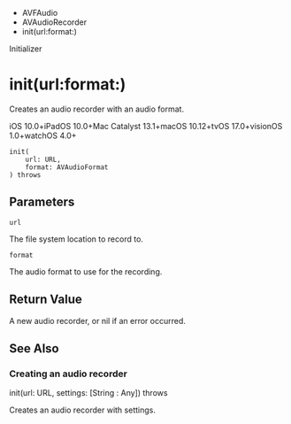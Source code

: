 

- AVFAudio
- AVAudioRecorder
-  init(url:format:) 

Initializer

# init(url:format:)

Creates an audio recorder with an audio format.

iOS 10.0+iPadOS 10.0+Mac Catalyst 13.1+macOS 10.12+tvOS 17.0+visionOS 1.0+watchOS 4.0+

``` source
init(
    url: URL,
    format: AVAudioFormat
) throws
```

## Parameters 

`url`  

The file system location to record to.

`format`  

The audio format to use for the recording.

## Return Value

A new audio recorder, or nil if an error occurred.

## See Also

### Creating an audio recorder

init(url: URL, settings: [String : Any]) throws

Creates an audio recorder with settings.

